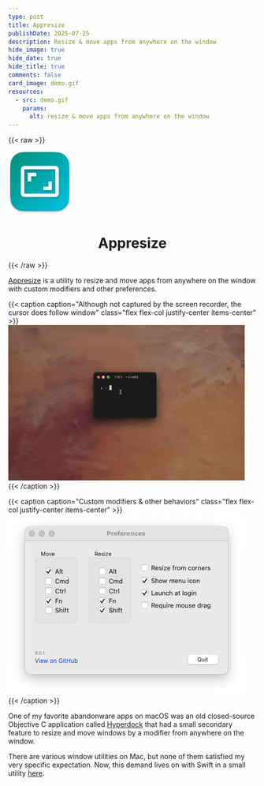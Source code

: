 ```yaml
---
type: post
title: Appresize
publishDate: 2025-07-25
description: Resize & move apps from anywhere on the window
hide_image: true
hide_date: true
hide_title: true
comments: false
card_image: demo.gif
resources:
  - src: demo.gif
    params:
      alt: resize & move apps from anywhere on the window
---
```


{{< raw >}}

<div class="flex justify-center">
  <img width="128" src="./icon.png" alt="resize" class="my-3" />
</div>

<h1 align="center">Appresize</h1>
{{< /raw >}}

[Appresize](https://github.com/brettinternet/Appresize) is a utility to resize and move apps from anywhere on the window with custom modifiers and other preferences.

{{< caption caption="Although not captured by the screen recorder, the cursor does follow window" class="flex flex-col justify-center items-center" >}}
<img src="./demo.gif" alt="move and resize window from anywhere" class="border-4 border-slate-900" />
{{< /caption >}}

{{< caption caption="Custom modifiers & other behaviors" class="flex flex-col justify-center items-center" >}}
<img src="./screenshot.png" alt="window preferences" />
{{< /caption >}}

One of my favorite abandonware apps on macOS was an old closed-source Objective C application called [Hyperdock](https://bahoom.com/hyperdock) that had a small secondary feature to resize and move windows by a modifier from anywhere on the window.

There are various window utilities on Mac, but none of them satisfied my very specific expectation. Now, this demand lives on with Swift in a small utility [here](https://github.com/brettinternet/Appresize).
